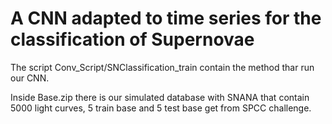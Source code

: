 ﻿# A CNN adapted to time series for the classification of Supernovae

The script Conv_Script/SNClassification_train contain the method thar run our CNN.

Inside Base.zip there is our simulated database with SNANA that contain 5000 light curves, 5 train base and 5 test base get from SPCC challenge.
 
